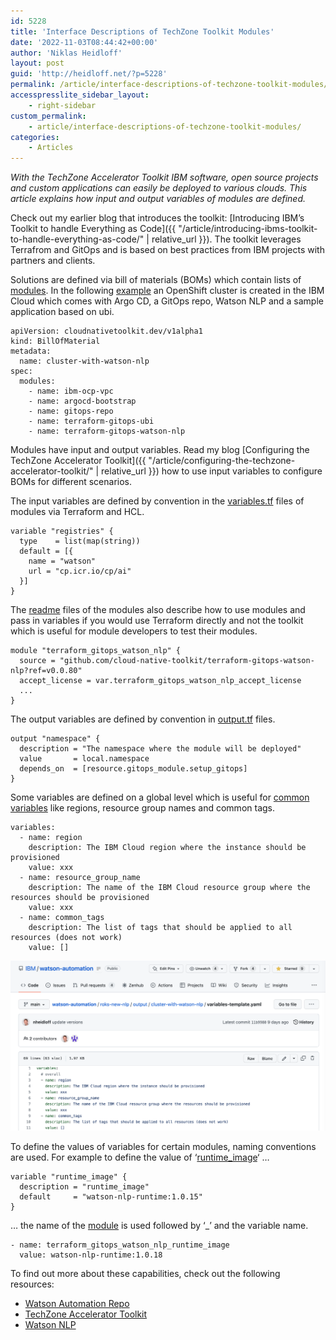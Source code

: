 ```yaml
---
id: 5228
title: 'Interface Descriptions of TechZone Toolkit Modules'
date: '2022-11-03T08:44:42+00:00'
author: 'Niklas Heidloff'
layout: post
guid: 'http://heidloff.net/?p=5228'
permalink: /article/interface-descriptions-of-techzone-toolkit-modules/
accesspresslite_sidebar_layout:
    - right-sidebar
custom_permalink:
    - article/interface-descriptions-of-techzone-toolkit-modules/
categories:
    - Articles
---
```


*With the TechZone Accelerator Toolkit IBM software, open source projects and custom applications can easily be deployed to various clouds. This article explains how input and output variables of modules are defined.*

Check out my earlier blog that introduces the toolkit: [Introducing IBM’s Toolkit to handle Everything as Code]({{ "/article/introducing-ibms-toolkit-to-handle-everything-as-code/" | relative_url }}). The toolkit leverages Terrafrom and GitOps and is based on best practices from IBM projects with partners and clients.

Solutions are defined via bill of materials (BOMs) which contain lists of [modules](https://modules.cloudnativetoolkit.dev/). In the following [example](https://github.com/IBM/watson-automation/blob/main/roks-new-nlp/bom.yaml) an OpenShift cluster is created in the IBM Cloud which comes with Argo CD, a GitOps repo, Watson NLP and a sample application based on ubi.

```
apiVersion: cloudnativetoolkit.dev/v1alpha1
kind: BillOfMaterial
metadata:
  name: cluster-with-watson-nlp
spec:
  modules:
    - name: ibm-ocp-vpc
    - name: argocd-bootstrap
    - name: gitops-repo
    - name: terraform-gitops-ubi
    - name: terraform-gitops-watson-nlp
```

Modules have input and output variables. Read my blog [Configuring the TechZone Accelerator Toolkit]({{ "/article/configuring-the-techzone-accelerator-toolkit/" | relative_url }}) how to use input variables to configure BOMs for different scenarios.

The input variables are defined by convention in the [variables.tf](https://github.com/cloud-native-toolkit/terraform-gitops-watson-nlp/blob/main/variables.tf) files of modules via Terraform and HCL.

```
variable "registries" {
  type    = list(map(string))
  default = [{
    name = "watson"
    url = "cp.icr.io/cp/ai"
  }]
}
```

The [readme](https://github.com/cloud-native-toolkit/terraform-gitops-watson-nlp#3-example-usage) files of the modules also describe how to use modules and pass in variables if you would use Terraform directly and not the toolkit which is useful for module developers to test their modules.

```
module "terraform_gitops_watson_nlp" {
  source = "github.com/cloud-native-toolkit/terraform-gitops-watson-nlp?ref=v0.0.80"
  accept_license = var.terraform_gitops_watson_nlp_accept_license
  ...
}
```

The output variables are defined by convention in [output.tf](https://github.com/cloud-native-toolkit/terraform-gitops-watson-nlp/blob/main/outputs.tf) files.

```
output "namespace" {
  description = "The namespace where the module will be deployed"
  value       = local.namespace
  depends_on  = [resource.gitops_module.setup_gitops]
}
```

Some variables are defined on a global level which is useful for [common variables](https://github.com/IBM/watson-automation/blob/main/roks-new-nlp/output/cluster-with-watson-nlp/variables-template.yaml) like regions, resource group names and common tags.

```
variables:
  - name: region
    description: The IBM Cloud region where the instance should be provisioned
    value: xxx
  - name: resource_group_name
    description: The name of the IBM Cloud resource group where the resources should be provisioned
    value: xxx
  - name: common_tags 
    description: The list of tags that should be applied to all resources (does not work)
    value: []
```

![image](/assets/img/2022/11/Screenshot-2022-11-03-at-09.36.24.png)

To define the values of variables for certain modules, naming conventions are used. For example to define the value of ‘[runtime\_image](https://github.com/cloud-native-toolkit/terraform-gitops-watson-nlp/blob/main/variables.tf#L110-L113)‘ …

```
variable "runtime_image" {
  description = "runtime_image"
  default     = "watson-nlp-runtime:1.0.15"
}
```

… the name of the [module](https://github.com/IBM/watson-automation/blob/main/roks-new-nlp/output/cluster-with-watson-nlp/variables-template.yaml#L45) is used followed by ‘\_’ and the variable name.

```
- name: terraform_gitops_watson_nlp_runtime_image
  value: watson-nlp-runtime:1.0.18
```

To find out more about these capabilities, check out the following resources:

- [Watson Automation Repo](https://github.com/IBM/watson-automation)
- [TechZone Accelerator Toolkit](https://operate.cloudnativetoolkit.dev/)
- [Watson NLP](https://www.ibm.com/docs/en/watson-libraries?topic=watson-natural-language-processing-library-embed-home)